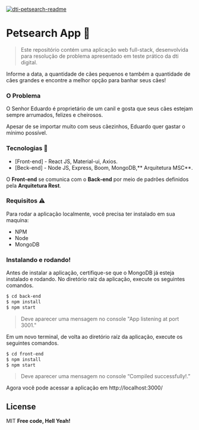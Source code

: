 <a href="https://ibb.co/DW347Pj"><img src="https://i.ibb.co/fFmMCVT/dti-petsearch-readme.png" alt="dti-petsearch-readme" border="0"></a>


# Petsearch App 🐶
> Este repositório contém uma aplicação web full-stack, desenvolvida para resolução de problema apresentado em teste prático da dti digital.

Informe a data, a quantidade de cães pequenos e também a quantidade de cães grandes e encontre a melhor opção para banhar seus cães!

### O Problema
O Senhor Eduardo é proprietário de um canil e gosta que seus cães estejam sempre arrumados, felizes e cheirosos.

Apesar de se importar muito com seus cãezinhos, Eduardo quer gastar o mínimo possível.

### Tecnologias 🚀

* [Front-end] - React JS, Material-ui, Axios.
* [Beck-end] - Node JS, Express, Boom, MongoDB,** Arquitetura MSC**.

O **Front-end** se comunica com o **Back-end** por meio de padrões definidos pela **Arquitetura Rest**.

### Requisitos ⚠️

Para rodar a aplicação localmente, você precisa ter instalado em sua maquina:
- NPM
- Node
- MongoDB

### Instalando e rodando!

Antes de instalar a aplicação, certifique-se que o MongoDB já esteja instalado e rodando.
No diretório raíz da aplicação, execute os seguintes comandos.

```sh
$ cd back-end
$ npm install
$ npm start
```
> Deve aparecer uma mensagem no console "App listening at port 3001."

Em um novo terminal, de volta ao diretório raíz da aplicação, execute os seguintes comandos.

```sh
$ cd front-end
$ npm install
$ npm start
```
>  Deve aparecer uma mensagem no console “Compiled successfully!.”

Agora você pode acessar a aplicação em http://localhost:3000/

License
----
MIT
**Free code, Hell Yeah!**
